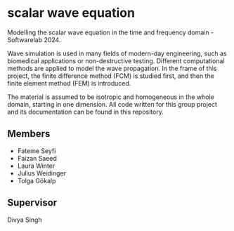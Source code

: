 # scalar wave equation

Modelling the scalar wave equation in the time and frequency domain - Softwarelab 2024.

Wave simulation is used in many fields of modern-day engineering, such as biomedical applications or non-destructive testing. Different computational methods are applied to model the wave propagation. In the frame of this project, the finite difference method (FCM) is studied first, and then the finite element method (FEM) is introduced. 

The material is assumed to be isotropic and homogeneous in the whole domain, starting in one dimension. All code written for this group project and its documentation can be found in this repository.

## Members

- Fateme Seyfi
- Faizan Saeed
- Laura Winter
- Julius Weidinger
- Tolga Gökalp

## Supervisor 

Divya Singh

